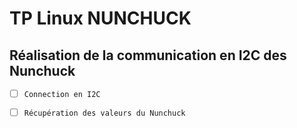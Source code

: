 # TP Linux NUNCHUCK

## Réalisation de la communication en I2C des Nunchuck

-[ ] `Connection en I2C`
-[ ] `Récupération des valeurs du Nunchuck`

